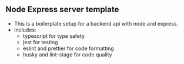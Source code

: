 ## Node Express server template
- This is a boilerplate setup for a backend api with node and express.
- includes:
    - typescript for type safety
    - jest for testing
    - eslint and prettier for code formatting
    - husky and lint-stage for code quality